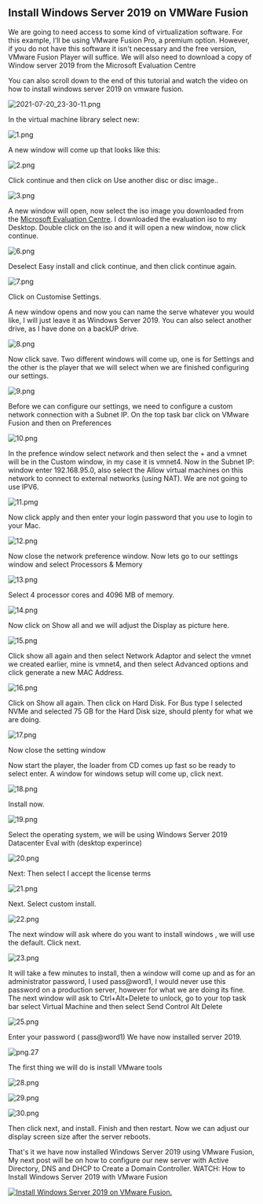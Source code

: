 Install Windows Server 2019 on VMWare Fusion
------
We are going to need access to some kind of virtualization software. For this example, I’ll be using VMware Fusion Pro, a premium option. However, if you do not have this software it isn't necessary and the free version, VMware Fusion Player will suffice.
We will also need to download a copy of Window server 2019 from the Microsoft Evaluation Centre

You can also scroll down to the end of this tutorial and watch the video on how to install windows server 2019 on vmware fusion.

![2021-07-20_23-30-11.png](/pics/2021-07-20_23-30-11.png)

In the virtual machine library select new:

![1.png](/pics/1.png)

A new window will come up that looks like this:

![2.png](/pics/2.png)

Click continue and then click on Use another disc or disc image..

![3.png](/pics/3.png)

A new window will open, now select the iso image you downloaded from the  [Microsoft Evaluation Centre](https://www.microsoft.com/en-gb/evalcenter/). I downloaded the evaluation iso to my Desktop.
Double click on the iso and it will open a new window, now click continue.

![6.png](/pics/6.png)

Deselect Easy install and click continue, and then click continue again.

![7.png](/pics/7.png)

Click on Customise Settings.

A new window opens and now you can name the serve whatever you would like, I will just leave it as Windows Server 2019. You can also select another drive, as I have done on a backUP drive.

![8.png](/pics/8.png)

Now click save.
Two different windows will come up, one is for Settings and the other is the player that we will select when we are finished configuring our settings.

![9.png](/pics/9.png)

Before we can configure our settings, we need to configure a custom network connection with a Subnet IP. On the top task bar click on  VMware Fusion and then on Preferences

![10.png](/pics/10.png)

In the prefence window select network and then select the + and a vmnet will be in the Custom window, in my case it is vmnet4. Now  in the Subnet IP: window enter 192.168.95.0, also select the Allow virtual machines on this network to connect to external networks (using NAT). We are not going to use IPV6.

![11.pmg](/pics/11.png)

Now click apply and then enter your login password that you use to login to your Mac.

![12.png](/pics/12.png)

Now close the network preference window.
Now lets go to our settings window and select Processors & Memory

![13.png](/pics/13.png)

Select 4 processor cores and 4096 MB of memory.

![14.png](/pics/14.png)

Now click on Show all and we will adjust the Display as picture here.

![15.png](/pics/15.png)

Click show all again and then select Network Adaptor and select the vmnet we created earlier, mine is vmnet4, and then select Advanced options and click generate a new MAC Address.

![16.png](/pics/16.png)

Click on Show all again. Then click on Hard Disk. For Bus type I selected NVMe and selected 75 GB for the Hard Disk size, should plenty for what we are doing.

![17.png](/pics/17.png)

Now close the setting window

Now start the player, the loader from CD comes up fast so be ready to select enter.
A window for windows setup will come up, click next.

![18.png](/pics/18.png)

Install now.

![19.png](/pics/19.png)

Select the operating system, we will be using Windows Server 2019 Datacenter Eval with (desktop experince)

![20.png](/pics/20.png)

Next: Then select I accept the license terms

![21.png](/pics/21.png)

Next. Select custom install.

![22.png](/pics/22.png)

The next window will ask where do you want to install windows , we will use the default. Click next.

![23.png](/pics/23.png)

It will take a few minutes to install, then a window will come up and as for an administrator password, I used pass@word1, I would never use this password on a production server, however for what we are doing its fine.
The next window will ask to Ctrl+Alt+Delete to unlock, go to your top task bar select Virtual Machine and then select Send Control Alt Delete

![25.png](/pics/25.png)

Enter your password ( pass@word1)
We have now installed server 2019.

![png.27](/pics/27.png)

The first thing we will do is install VMware tools

![28.png](/pics/28.png)

![29.png](/pics/29.png)

![30.png](/pics/30.png)

Then click next, and install. Finish and then restart. Now we can adjust our display screen size after the server reboots.

That's it we have now installed Windows Server 2019 using VMware Fusion, My next post will be on how to configure our new server with Active Directory, DNS and DHCP to Create a Domain Controller.
WATCH: How to Install Windows Server 2019 with VMware Fusion

[![Install Windows Server 2019 on VMware Fusion.](https://res.cloudinary.com/marcomontalbano/image/upload/v1626830060/video_to_markdown/images/youtube--KUHe0iTnqGI-c05b58ac6eb4c4700831b2b3070cd403.jpg)](https://youtu.be/KUHe0iTnqGI "Install Windows Server 2019 on VMware Fusion.")

